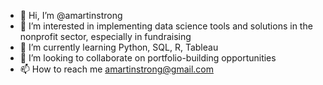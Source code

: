 - 👋 Hi, I’m @amartinstrong
- 👀 I’m interested in implementing data science tools and solutions in the nonprofit sector, especially in fundraising
- 🌱 I’m currently learning Python, SQL, R, Tableau
- 💞️ I’m looking to collaborate on portfolio-building opportunities
- 📫 How to reach me amartinstrong@gmail.com

<!---
amartinstrong/amartinstrong is a ✨ special ✨ repository because its `README.md` (this file) appears on your GitHub profile.
You can click the Preview link to take a look at your changes.
--->
